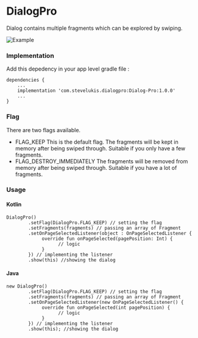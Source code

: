# DialogPro
Dialog contains multiple fragments which can be explored by swiping.

![Example](https://stevelukis.com/cloud/dialogpro/example.gif)

### Implementation
Add this depedency in your app level gradle file :
```
dependencies {
    ...
    implementation 'com.stevelukis.dialogpro:Dialog-Pro:1.0.0'
    ...
}
```

### Flag
There are two flags available.
- FLAG_KEEP
This is the default flag. The fragments will be kept in memory after being swiped through. Suitable if you only have a few fragments.
- FLAG_DESTROY_IMMEDIATELY
The fragments will be removed from memory after being swiped through. Suitable if you have a lot of fragments.

### Usage

#### Kotlin
```
DialogPro()
        .setFlag(DialogPro.FLAG_KEEP) // setting the flag
        .setFragments(fragments) // passing an array of Fragment
        .setOnPageSelectedListener(object : OnPageSelectedListener {
             override fun onPageSelected(pagePosition: Int) {
                   // logic
             }
        }) // implementing the listener
        .show(this) //showing the dialog
```

#### Java
````
new DialogPro()
        .setFlag(DialogPro.FLAG_KEEP) // setting the flag
        .setFragments(fragments) // passing an array of Fragment
        .setOnPageSelectedListener(new OnPageSelectedListener() {
             override fun onPageSelected(int pagePosition) {
                   // logic
             }
        }) // implementing the listener
        .show(this); //showing the dialog
````
